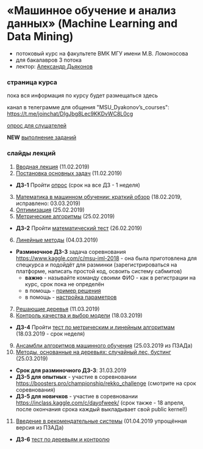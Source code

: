 # «Машинное обучение и анализ данных» (Machine Learning and Data Mining)
* потоковый курс на факультете ВМК МГУ имени М.В. Ломоносова 
* для бакалавров 3 потока
* лектор: [Александр Дьяконов](https://dyakonov.org/ag/)

### страница курса
пока вся информация по курсу будет размещаться здесь

канал в телеграмме для общения "MSU_Dyakonov’s_courses": https://t.me/joinchat/DIgJbg8Lec9KKDvWC8L0cg

[опрос для слушателей](https://docs.google.com/forms/d/e/1FAIpQLSccjUHHRveAV9txa4cyooAa2vPwDV8VqyGRqH4UWaK_6-vOMQ/viewform)

**NEW** [выполнение заданий](https://docs.google.com/spreadsheets/d/1LCk_2wVG5SUGO_erk7p_Gotz6lVSHps3dEA4JlyZZR0/edit?usp=sharing)

### слайды лекций

1. [Вводная лекция](AMD01_intro_15.pdf) (11.02.2019)
2. [Постановка основных задач](AMD02_intro_class_and_reg_19.pdf) (11.02.2019)

 * **ДЗ-1** Пройти [опрос](https://docs.google.com/forms/d/e/1FAIpQLSccjUHHRveAV9txa4cyooAa2vPwDV8VqyGRqH4UWaK_6-vOMQ/viewform) (срок на все ДЗ - 1 неделя)

3. [Математика в машинном обучении: краткий обзор](AMD03_math_40.pdf) (18.02.2019, исправлено: 03.03.2019)
4. [Оптимизация](AMD04_optimization_09.pdf) (25.02.2019)
5. [Метрические алгоритмы](AMD06_metric_18.pdf) (25.02.2019)

 * **ДЗ-2** Пройти [математический тест](https://docs.google.com/forms/d/e/1FAIpQLScWC8tcQ-le8RJI9H2wJpQYQrH9bbHpCi12vbtrBCOgwqS-Lg/viewform?fbzx=-3783970256306754859) (26.02.2019)
 
 6. [Линейные методы](AMD07_linear_29.pdf) (04.03.2019)

 * **Разминочное ДЗ-3** задача соревнования https://www.kaggle.com/c/msu-iml-2018 - она была приготовлена для спецкурса и подойдёт для разминки (зарегистрироваться на платформе, написать простой код, освоить систему сабмитов)
   * **важно** - называйте команду своими ФИО - как в регистрации на курс, срок пока не определён
   * в помощь - [пример решения](https://github.com/Dyakonov/notebooks/blob/master/dj_benchmark_GMSC_01.ipynb)
   * в помощь - [настройка параметров](https://github.com/Dyakonov/notebooks/blob/master/dj_invest_GMSC.ipynb)

7. [Решающие деревья](AMD09_tree_20.pdf) (11.03.2019)
8. [Контроль качества и выбор модели](AMD12_control_21.pdf) (18.03.2019)

 * **ДЗ-4** Пройти [тест по метрическим и линейным алгоритмам](https://docs.google.com/forms/d/e/1FAIpQLScETwt1mfhyKTUdlm7xptqFvkF2rL_HYI2c0Q4kkWrAUQ6mig/viewform) (18.03.2019 - срок неделя)

9. [Ансамбли алгоритмов машинного обучения](PZAD2018_06_ensemble_10.pdf) (25.03.2019 из ПЗАДа)
10. [Методы, основанные на деревьях: случайный лес, бустинг](AMD10_simpleRFgbm_03.pdf) (25.03.2019)

 * **Срок для разминочного ДЗ-3**: 31.03.2019
 * **ДЗ-5 для опытных** - участие в соревновании https://boosters.pro/championship/rekko_challenge (смотрите на срок соревнования)
 * **ДЗ-5 для новичков** - участие в соревновании https://inclass.kaggle.com/c/dayofweek/ (срок также - 18 апреля, после окончания срока каждый выкладывает свой public kernel!)

11. [Введение в рекомендательные системы](AMD22_simplerecsys_01.pdf) (01.04.2019 упрощённая версия из ПЗАДа)

 * **ДЗ-6** [тест по деревьям и контролю](Пройтиhttps://docs.google.com/forms/d/e/1FAIpQLSebxPEXjOL3og32H3yipSYz7GSMb6XAXXW9JYdf-jlT1GsjZQ/viewform)
